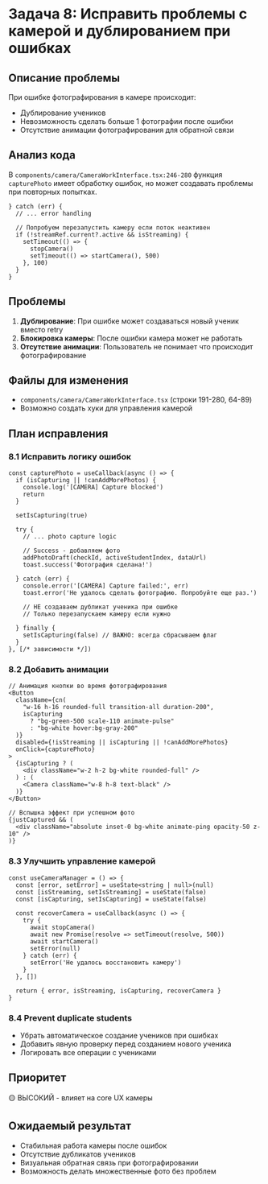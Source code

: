 # Задача 8: Исправить проблемы с камерой и дублированием при ошибках

## Описание проблемы
При ошибке фотографирования в камере происходит:
- Дублирование учеников
- Невозможность сделать больше 1 фотографии после ошибки
- Отсутствие анимации фотографирования для обратной связи

## Анализ кода
В `components/camera/CameraWorkInterface.tsx:246-280` функция `capturePhoto` имеет обработку ошибок, но может создавать проблемы при повторных попытках.

```tsx
} catch (err) {
  // ... error handling

  // Попробуем перезапустить камеру если поток неактивен
  if (!streamRef.current?.active && isStreaming) {
    setTimeout(() => {
      stopCamera()
      setTimeout(() => startCamera(), 500)
    }, 100)
  }
}
```

## Проблемы
1. **Дублирование**: При ошибке может создаваться новый ученик вместо retry
2. **Блокировка камеры**: После ошибки камера может не работать
3. **Отсутствие анимации**: Пользователь не понимает что происходит фотографирование

## Файлы для изменения
- `components/camera/CameraWorkInterface.tsx` (строки 191-280, 64-89)
- Возможно создать хуки для управления камерой

## План исправления

### 8.1 Исправить логику ошибок
```tsx
const capturePhoto = useCallback(async () => {
  if (isCapturing || !canAddMorePhotos) {
    console.log('[CAMERA] Capture blocked')
    return
  }

  setIsCapturing(true)

  try {
    // ... photo capture logic

    // Success - добавляем фото
    addPhotoDraft(checkId, activeStudentIndex, dataUrl)
    toast.success('Фотография сделана!')

  } catch (err) {
    console.error('[CAMERA] Capture failed:', err)
    toast.error('Не удалось сделать фотографию. Попробуйте еще раз.')

    // НЕ создаваем дубликат ученика при ошибке
    // Только перезапускаем камеру если нужно

  } finally {
    setIsCapturing(false) // ВАЖНО: всегда сбрасываем флаг
  }
}, [/* зависимости */])
```

### 8.2 Добавить анимации
```tsx
// Анимация кнопки во время фотографирования
<Button
  className={cn(
    "w-16 h-16 rounded-full transition-all duration-200",
    isCapturing
      ? "bg-green-500 scale-110 animate-pulse"
      : "bg-white hover:bg-gray-200"
  )}
  disabled={!isStreaming || isCapturing || !canAddMorePhotos}
  onClick={capturePhoto}
>
  {isCapturing ? (
    <div className="w-2 h-2 bg-white rounded-full" />
  ) : (
    <Camera className="w-8 h-8 text-black" />
  )}
</Button>

// Вспышка эффект при успешном фото
{justCaptured && (
  <div className="absolute inset-0 bg-white animate-ping opacity-50 z-10" />
)}
```

### 8.3 Улучшить управление камерой
```tsx
const useCameraManager = () => {
  const [error, setError] = useState<string | null>(null)
  const [isStreaming, setIsStreaming] = useState(false)
  const [isCapturing, setIsCapturing] = useState(false)

  const recoverCamera = useCallback(async () => {
    try {
      await stopCamera()
      await new Promise(resolve => setTimeout(resolve, 500))
      await startCamera()
      setError(null)
    } catch (err) {
      setError('Не удалось восстановить камеру')
    }
  }, [])

  return { error, isStreaming, isCapturing, recoverCamera }
}
```

### 8.4 Prevent duplicate students
- Убрать автоматическое создание учеников при ошибках
- Добавить явную проверку перед созданием нового ученика
- Логировать все операции с учениками

## Приоритет
🟡 ВЫСОКИЙ - влияет на core UX камеры

## Ожидаемый результат
- Стабильная работа камеры после ошибок
- Отсутствие дубликатов учеников
- Визуальная обратная связь при фотографировании
- Возможность делать множественные фото без проблем
